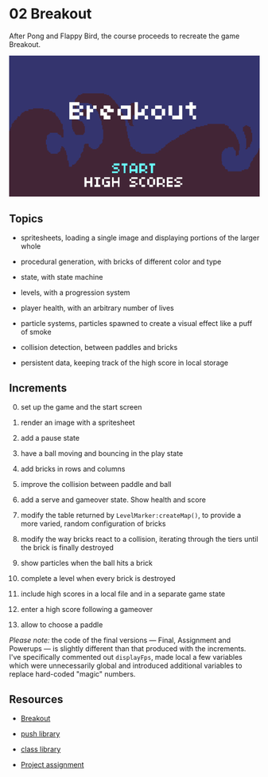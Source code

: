 # 02 Breakout

After Pong and Flappy Bird, the course proceeds to recreate the game Breakout.

![A few frames from the assignment for "Breakout"](https://github.com/borntofrappe/game-development/blob/main/02%20Breakout/breakout.gif)

## Topics

- spritesheets, loading a single image and displaying portions of the larger whole

- procedural generation, with bricks of different color and type

- state, with state machine

- levels, with a progression system

- player health, with an arbitrary number of lives

- particle systems, particles spawned to create a visual effect like a puff of smoke

- collision detection, between paddles and bricks

- persistent data, keeping track of the high score in local storage

## Increments

0. set up the game and the start screen

1. render an image with a spritesheet

2. add a pause state

3. have a ball moving and bouncing in the play state

4. add bricks in rows and columns

5. improve the collision between paddle and ball

6. add a serve and gameover state. Show health and score

7. modify the table returned by `LevelMarker:createMap()`, to provide a more varied, random configuration of bricks

8. modify the way bricks react to a collision, iterating through the tiers until the brick is finally destroyed

9. show particles when the ball hits a brick

10. complete a level when every brick is destroyed

11. include high scores in a local file and in a separate game state

12. enter a high score following a gameover

13. allow to choose a paddle

_Please note:_ the code of the final versions — Final, Assignment and Powerups — is slightly different than that produced with the increments. I've specifically commented out `displayFps`, made local a few variables which were unnecessarily global and introduced additional variables to replace hard-coded "magic" numbers.

## Resources

- [Breakout](https://youtu.be/pGpn2YMXtdg)

- [push library](https://github.com/Ulydev/push/blob/master/push.lua)

- [class library](https://github.com/vrld/hump/blob/master/class.lua)

- [Project assignment](https://docs.cs50.net/ocw/games/assignments/2/assignment2.html)
